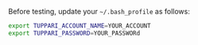 Before testing, update your `~/.bash_profile` as follows:

```sh
export TUPPARI_ACCOUNT_NAME=YOUR_ACCOUNT
export TUPPARI_PASSWORD=YOUR_PASSWORd
```